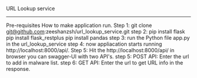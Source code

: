URL Lookup service
________________________________________
Pre-requisites
How to make application run.
Step 1: git clone git@github.com:zeeshanzsh/url_lookup_service.git
step 2: pip install flask
        pip install flask_restplus
        pip install pandas
step 3: run the Python file app.py in the url_lookup_service
step 4: now appliacation starts running http://localhost:8000/api/.
Step 5: Hit the http://localhost:8000/api/ in browser you can swagger-UI with two API's.
step 5: POST API: Enter the url to add in malware list.
step 6: GET  API: Enter the url to get URL info in the response.
